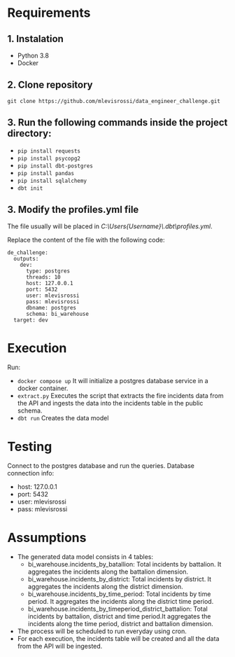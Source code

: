 # Requirements
## 1. Instalation
- Python 3.8
- Docker

## 2. Clone repository
`git clone https://github.com/mlevisrossi/data_engineer_challenge.git`
  
## 3. Run the following commands inside the project directory:
- `pip install requests`
- `pip install psycopg2`
- `pip install dbt-postgres`
- `pip install pandas`
- `pip install sqlalchemy`
- `dbt init`

## 3. Modify the profiles.yml file
The file usually will be placed in _C:\Users\{Username}\\.dbt\profiles.yml_.

Replace the content of the file with the following code:

````
de_challenge:
  outputs:
    dev:
      type: postgres
      threads: 10
      host: 127.0.0.1
      port: 5432
      user: mlevisrossi
      pass: mlevisrossi
      dbname: postgres
      schema: bi_warehouse
  target: dev
````

# Execution
Run:
- `docker compose up`
  It will initialize a postgres database service in a docker container.
- `extract.py`
  Executes the script that extracts the fire incidents data from the API and ingests the data into the incidents table in the public schema.
- `dbt run`
Creates the data model
  
# Testing
Connect to the postgres database and run the queries.
Database connection info:
- host: 127.0.0.1
- port: 5432
- user: mlevisrossi
- pass: mlevisrossi

# Assumptions
- The generated data model consists in 4 tables:
  - bi_warehouse.incidents_by_batallion: Total incidents by battalion. It aggregates the incidents along the battalion dimension.
  - bi_warehouse.incidents_by_district: Total incidents by district. It aggregates the incidents along the district dimension.
  - bi_warehouse.incidents_by_time_period: Total incidents by time period. It aggregates the incidents along the district time period.
  - bi_warehouse.incidents_by_timeperiod_district_battalion: Total incidents by battalion, district and time period.It aggregates the incidents along the time period, district and battalion dimension.
- The process will be scheduled to run everyday using cron.
- For each execution, the incidents table will be created and all the data from the API will be ingested.
